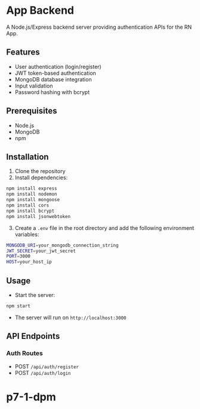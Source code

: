 # App Backend

A Node.js/Express backend server providing authentication APIs for the RN App.

## Features

- User authentication (login/register)
- JWT token-based authentication
- MongoDB database integration
- Input validation
- Password hashing with bcrypt

## Prerequisites

- Node.js
- MongoDB
- npm

## Installation

1. Clone the repository
2. Install dependencies:
```sh
npm install express
npm install nodemon
npm install mongoose
npm install cors
npm install bcrypt
npm install jsonwebtoken
```
3. Create a `.env` file in the root directory and add the following environment variables:
```sh
MONGODB_URI=your_mongodb_connection_string
JWT_SECRET=your_jwt_secret
PORT=3000
HOST=your_host_ip
```

## Usage
- Start the server:
```sh
npm start
```
- The server will run on `http://localhost:3000`

## API Endpoints

### Auth Routes

- POST `/api/auth/register`
- POST `/api/auth/login`

# p7-1-dpm
